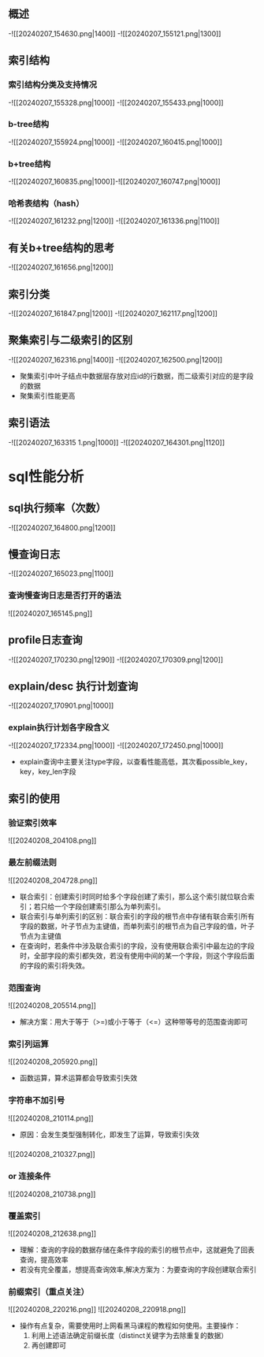 ## 概述
-![[20240207_154630.png|1400]]
-![[20240207_155121.png|1300]]
## 索引结构
### 索引结构分类及支持情况
-![[20240207_155328.png|1000]]
-![[20240207_155433.png|1000]]
### b-tree结构
-![[20240207_155924.png|1000]]
-![[20240207_160415.png|1000]]
### b+tree结构
-![[20240207_160835.png|1000]]-![[20240207_160747.png|1000]]
### 哈希表结构（hash）
-![[20240207_161232.png|1200]]
-![[20240207_161336.png|1100]]
## 有关b+tree结构的思考
-![[20240207_161656.png|1200]]
## 索引分类
-![[20240207_161847.png|1200]]
-![[20240207_162117.png|1200]]
## 聚集索引与二级索引的区别
-![[20240207_162316.png|1400]]
-![[20240207_162500.png|1200]]
- 聚集索引中叶子结点中数据层存放对应id的行数据，而二级索引对应的是字段的数据
- 聚集索引性能更高
## 索引语法
-![[20240207_163315 1.png|1000]]
-![[20240207_164301.png|1120]]
# sql性能分析
## sql执行频率（次数）
-![[20240207_164800.png|1200]]
## 慢查询日志
-![[20240207_165023.png|1100]]
### 查询慢查询日志是否打开的语法
![[20240207_165145.png]]
## profile日志查询
-![[20240207_170230.png|1290]]
-![[20240207_170309.png|1200]]
## explain/desc 执行计划查询
-![[20240207_170901.png|1000]]
### explain执行计划各字段含义
-![[20240207_172334.png|1000]]
-![[20240207_172450.png|1000]]
- explain查询中主要关注type字段，以查看性能高低，其次看possible_key，key，key_len字段
## 索引的使用
### 验证索引效率
![[20240208_204108.png]]
### 最左前缀法则
![[20240208_204728.png]]
- 联合索引：创建索引时同时给多个字段创建了索引，那么这个索引就位联合索引；若只给一个字段创建索引那么为单列索引。
- 联合索引与单列索引的区别：联合索引的字段的根节点中存储有联合索引所有字段的数据，叶子节点为主键值，而单列索引的根节点为自己字段的值，叶子节点为主键值
- 在查询时，若条件中涉及联合索引的字段，没有使用联合索引中最左边的字段时，全部字段的索引都失效，若没有使用中间的某一个字段，则这个字段后面的字段的索引将失效。
### 范围查询
![[20240208_205514.png]]
- 解决方案：用大于等于（>=)或小于等于（<=）这种带等号的范围查询即可
### 索引列运算
![[20240208_205920.png]]
- 函数运算，算术运算都会导致索引失效
### 字符串不加引号
![[20240208_210114.png]]
- 原因：会发生类型强制转化，即发生了运算，导致索引失效
### 
![[20240208_210327.png]]
### or 连接条件
![[20240208_210738.png]]
### 覆盖索引
![[20240208_212638.png]]
- 理解：查询的字段的数据存储在条件字段的索引的根节点中，这就避免了回表查询，提高效率
- 若没有完全覆盖，想提高查询效率,解决方案为：为要查询的字段创建联合索引
### 前缀索引（重点关注）
![[20240208_220216.png]]
![[20240208_220918.png]]
- 操作有点复杂，需要使用时上网看黑马课程的教程如何使用。主要操作：
	1. 利用上述语法确定前缀长度（distinct关键字为去除重复的数据）
	2. 再创建即可